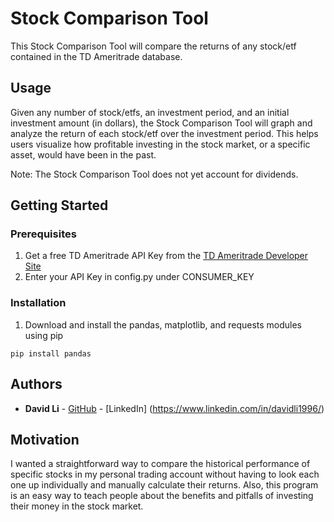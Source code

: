 # Stock Comparison Tool

This Stock Comparison Tool will compare the returns of any stock/etf contained in the TD Ameritrade database.

## Usage

Given any number of stock/etfs, an investment period, and an initial investment amount (in dollars), the Stock Comparison Tool will graph and analyze the return of each stock/etf over the investment period. This helps users visualize how profitable investing in the stock market, or a specific asset, would have been in the past.

Note: The Stock Comparison Tool does not yet account for dividends.

## Getting Started

### Prerequisites

1. Get a free TD Ameritrade API Key from the [TD Ameritrade Developer Site](https://developer.tdameritrade.com/content/getting-started#createAccount)
2. Enter your API Key in config.py under CONSUMER_KEY

### Installation

1. Download and install the pandas, matplotlib, and requests modules using pip
```
pip install pandas
```

## Authors

* **David Li** - [GitHub](https://github.com/lidav953) - [LinkedIn]
(https://www.linkedin.com/in/davidli1996/)
## Motivation

I wanted a straightforward way to compare the historical performance of specific stocks in my personal trading account without having to look each one up individually and manually calculate their returns. Also, this program is an easy way to teach people about the benefits and pitfalls of investing their money in the stock market.